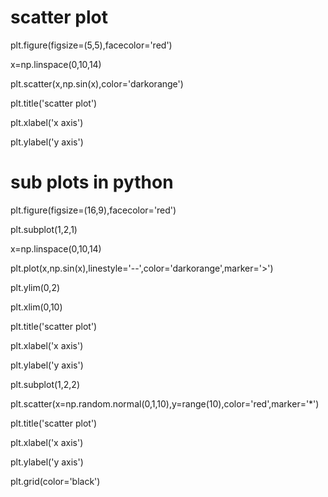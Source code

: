 # scatter plot
plt.figure(figsize=(5,5),facecolor='red')

x=np.linspace(0,10,14)

plt.scatter(x,np.sin(x),color='darkorange')

plt.title('scatter plot')

plt.xlabel('x axis')

plt.ylabel('y axis')




# sub plots in python 

plt.figure(figsize=(16,9),facecolor='red')

plt.subplot(1,2,1)

x=np.linspace(0,10,14)

plt.plot(x,np.sin(x),linestyle='--',color='darkorange',marker='>')

plt.ylim(0,2)

plt.xlim(0,10)

plt.title('scatter plot')

plt.xlabel('x axis')

plt.ylabel('y axis')

plt.subplot(1,2,2)

plt.scatter(x=np.random.normal(0,1,10),y=range(10),color='red',marker='*')

plt.title('scatter plot')

plt.xlabel('x axis')

plt.ylabel('y axis')

plt.grid(color='black')

    
